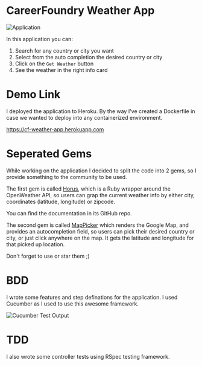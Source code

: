 # CareerFoundry Weather App

![Application](https://i.imgur.com/fslhAjX.png)

In this application you can:

1. Search for any country or city you want
2. Select from the auto completion the desired country or city
3. Click on the `Get Weather` button
4. See the weather in the right info card

# Demo Link

I deployed the application to Heroku. By the way I've created a Dockerfile in case we wanted to deploy into any containerized environment.

https://cf-weather-app.herokuapp.com

# Seperated Gems

While working on the application I decided to split the code into 2 gems, so I provide something to the community to be used.

The first gem is called [Horus](https://github.com/wazery/horus), which is a Ruby wrapper around the OpenWeather API, so users can grap the current weather info by either city, coordinates (latitude, longitude) or zipcode.

You can find the documentation in its GitHub repo.

The second gem is called [MapPicker](https://github.com/wazery/map_picker) which renders the Google Map, and provides an autocompletion field, so users can pick their desired country or city, or just click anywhere on the map. It gets the latitude and longitude for that picked up location.

Don't forget to use or star them ;)

# BDD

I wrote some features and step definations for the application. I used Cucumber as I used to use this awesome framework.

![Cucumber Test Output](https://i.imgur.com/ebYtFxd.png)

# TDD

I also wrote some controller tests using RSpec testing framework.
